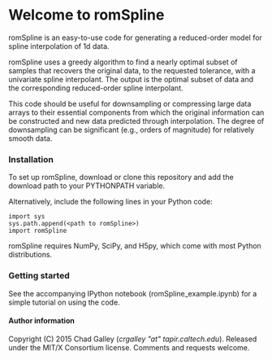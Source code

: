 # Welcome to romSpline #

romSpline is an easy-to-use code for generating a reduced-order model for 
spline interpolation of 1d data.

romSpline uses a greedy algorithm to find a nearly optimal subset of samples that recovers the original data, to the requested tolerance, with a univariate spline interpolant. The output is the optimal subset of data and the corresponding reduced-order spline interpolant.

This code should be useful for downsampling or compressing large data arrays to their essential components from which the original information can be constructed and new data predicted through interpolation. The degree of downsampling can be significant (e.g., orders of magnitude) for relatively smooth data.


### Installation ###

To set up romSpline, download or clone this repository and add the download path to your PYTHONPATH variable. 

Alternatively, include the following lines in your Python code:

    import sys
    sys.path.append(<path to romSpline>)
    import romSpline


romSpline requires NumPy, SciPy, and H5py, which come with most Python distributions.


### Getting started ###

See the accompanying IPython notebook (romSpline_example.ipynb) for a simple tutorial on using the code.

#### Author information ####
Copyright (C) 2015 Chad Galley (*crgalley "at" tapir.caltech.edu*). 
Released under the MIT/X Consortium license.
Comments and requests welcome.
